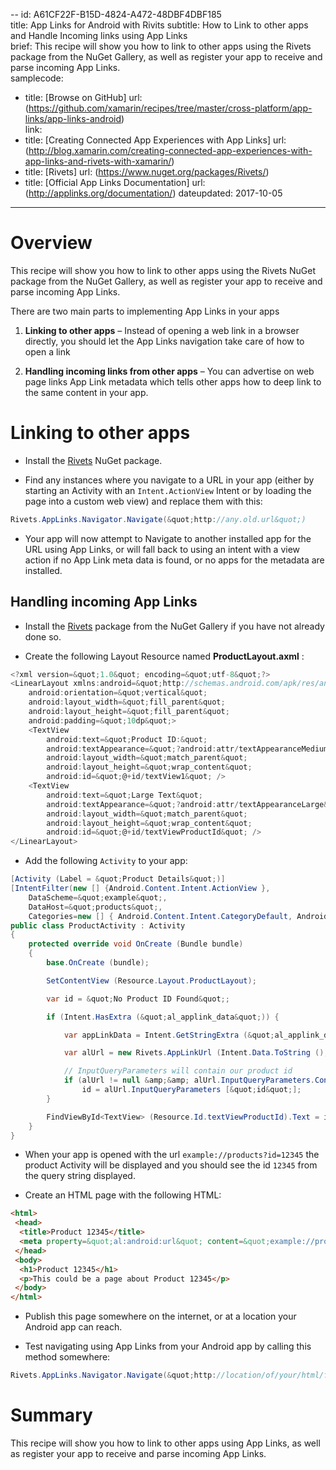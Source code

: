 --
id: A61CF22F-B15D-4824-A472-48DBF4DBF185  
title: App Links for Android with Rivits
subtitle: How to Link to other apps and Handle Incoming links using App Links  
brief: This recipe will show you how to link to other apps using the Rivets package from the NuGet Gallery, as well as register your app to receive and parse incoming App Links.  
samplecode:
  - title: [Browse on GitHub]
    url: (https://github.com/xamarin/recipes/tree/master/cross-platform/app-links/app-links-android)  
link:
  - title: [Creating Connected App Experiences with App Links]
    url: (http://blog.xamarin.com/creating-connected-app-experiences-with-app-links-and-rivets-with-xamarin/)  
  - title: [Rivets]
    url: (https://www.nuget.org/packages/Rivets/)  
  - title: [Official App Links Documentation]
    url: (http://applinks.org/documentation/)
dateupdated: 2017-10-05
---

<a name="Overview" class="injected"></a>

# Overview

This recipe will show you how to link to other apps using the Rivets
NuGet package from the NuGet Gallery, as well as register your app to
receive and parse incoming App Links.

There are two main parts to implementing App Links in your apps

1. **Linking to other apps** &ndash; Instead of opening a web link in a
   browser directly, you should let the App Links navigation take care
   of how to open a link

2. **Handling incoming links from other apps** &ndash; You can
   advertise on web page links App Link metadata which tells other apps
   how to deep link to the same content in your app.


<a name="Linking to other Apps" class="injected"></a>

# Linking to other apps

-  Install the
   [Rivets](https://www.nuget.org/packages/Rivets/) NuGet package.

-  Find any instances where you navigate to a URL in your app (either
   by starting an Activity with an `Intent.ActionView` Intent or by
   loading the page into a custom web view) and replace them with this:


```csharp
Rivets.AppLinks.Navigator.Navigate(&quot;http://any.old.url&quot;)
```

-  Your app will now attempt to Navigate to another installed app for
   the URL using App Links, or will fall back to using an intent with a
   view action if no App Link meta data is found, or no apps for the
   metadata are installed.


## Handling incoming App Links

-  Install the
   [Rivets](https://www.nuget.org/packages/Rivets/) package from
   the NuGet Gallery if you have not already done so.

-  Create the following Layout Resource named **ProductLayout.axml** :


```csharp
<?xml version=&quot;1.0&quot; encoding=&quot;utf-8&quot;?>
<LinearLayout xmlns:android=&quot;http://schemas.android.com/apk/res/android&quot;
    android:orientation=&quot;vertical&quot;
    android:layout_width=&quot;fill_parent&quot;
    android:layout_height=&quot;fill_parent&quot;
    android:padding=&quot;10dp&quot;>
    <TextView
        android:text=&quot;Product ID:&quot;
        android:textAppearance=&quot;?android:attr/textAppearanceMedium&quot;
        android:layout_width=&quot;match_parent&quot;
        android:layout_height=&quot;wrap_content&quot;
        android:id=&quot;@+id/textView1&quot; />
    <TextView
        android:text=&quot;Large Text&quot;
        android:textAppearance=&quot;?android:attr/textAppearanceLarge&quot;
        android:layout_width=&quot;match_parent&quot;
        android:layout_height=&quot;wrap_content&quot;
        android:id=&quot;@+id/textViewProductId&quot; />
</LinearLayout>
```

-  Add the following `Activity` to your app:


```csharp
[Activity (Label = &quot;Product Details&quot;)]
[IntentFilter(new [] {Android.Content.Intent.ActionView },
    DataScheme=&quot;example&quot;,
    DataHost=&quot;products&quot;,
    Categories=new [] { Android.Content.Intent.CategoryDefault, Android.Content.Intent.CategoryBrowsable })]
public class ProductActivity : Activity
{
    protected override void OnCreate (Bundle bundle)
    {
        base.OnCreate (bundle);

        SetContentView (Resource.Layout.ProductLayout);

        var id = &quot;No Product ID Found&quot;;

        if (Intent.HasExtra (&quot;al_applink_data&quot;)) {

            var appLinkData = Intent.GetStringExtra (&quot;al_applink_data&quot;);

            var alUrl = new Rivets.AppLinkUrl (Intent.Data.ToString (), appLinkData);

            // InputQueryParameters will contain our product id
            if (alUrl != null &amp;&amp; alUrl.InputQueryParameters.ContainsKey (&quot;id&quot;))
                id = alUrl.InputQueryParameters [&quot;id&quot;];
        }

        FindViewById<TextView> (Resource.Id.textViewProductId).Text = id;
    }
}
```

-  When your app is opened with the url `example://products?id=12345`
   the product Activity will be displayed and you should see the id
   `12345` from the query string displayed.

-  Create an HTML page with the following HTML:


```html
<html>
 <head>
  <title>Product 12345</title>
  <meta property=&quot;al:android:url&quot; content=&quot;example://products?id=12345&quot; />
 </head>
 <body>
  <h1>Product 12345</h1>
  <p>This could be a page about Product 12345</p>
 </body>
</html>
```

-  Publish this page somewhere on the internet, or at a location your
   Android app can reach.

-  Test navigating using App Links from your Android app by calling
   this method somewhere:


```csharp
Rivets.AppLinks.Navigator.Navigate(&quot;http://location/of/your/html/file.html&quot;);
```

<a name="Summary" class="injected"></a>

# Summary

This recipe will show you how to link to other apps using App Links, as
well as register your app to receive and parse incoming App Links.
